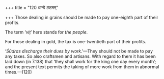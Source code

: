 +++
title = "120 धान्ये ऽष्टमम्"

+++
Those dealing in grains should be made to pay one-eighth part of their
profits.

The term ‘*viṭ*’ here stands for *the people*.

For those dealing in gold, the tax is one-twentieth part of their
profits.

‘*Śūdras discharge their dues by work*.’—They should not be made to pay
any taxes. So also craftsmen and artisans. With regard to them it has
been laid down (in 7.138) that ‘they shall work for the king one day
every month’; and the present text permits the taking of more work from
them in abnormal times.—(120)



